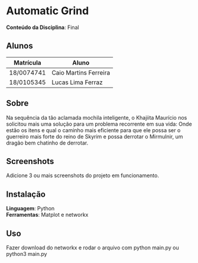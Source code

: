 # Automatic Grind

**Conteúdo da Disciplina**: Final<br>

## Alunos
| Matrícula   |         Aluno          |
| ----------- | ---------------------- |
| 18/0074741  |  Caio Martins Ferreira |
| 18/0105345  |  Lucas Lima Ferraz     |

## Sobre 
Na sequência da tão aclamada mochila inteligente, o Khajiita Maurício nos solicitou mais uma solução para um problema recorrente em sua vida: Onde estão os itens e qual o caminho mais eficiente para que ele possa ser o guerreiro mais forte do reino de Skyrim e possa derrotar o Mirmulnir, um dragão bem chatinho de derrotar.


## Screenshots
Adicione 3 ou mais screenshots do projeto em funcionamento.

## Instalação 
**Linguagem**: Python<br>
**Ferramentas**: Matplot e networkx 

## Uso 
Fazer download do networkx e rodar o arquivo com python main.py ou python3 main.py
